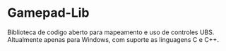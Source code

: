 # Gamepad-Lib
Biblioteca de codigo aberto para mapeamento e uso de controles UBS. Altualmente apenas para Windows, com suporte as linguagens C e C++.
